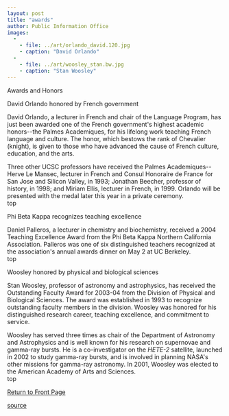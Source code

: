 ```yaml
---
layout: post
title: "awards"
author: Public Information Office
images:
  -
    - file: ../art/orlando_david.120.jpg
    - caption: "David Orlando"
  -
    - file: ../art/woosley_stan.bw.jpg
    - caption: "Stan Woosley"
---
```


Awards and Honors

David Orlando honored by French government  

David Orlando, a lecturer in French and chair of the Language Program, has just been awarded one of the French government's highest academic honors--the Palmes Academiques, for his lifelong work teaching French language and culture. The honor, which bestows the rank of Chevalier (knight), is given to those who have advanced the cause of French culture, education, and the arts.  

Three other UCSC professors have received the Palmes Academiques--Herve Le Mansec, lecturer in French and Consul Honoraire de France for San Jose and Silicon Valley, in 1993; Jonathan Beecher, professor of history, in 1998; and Miriam Ellis, lecturer in French, in 1999. Orlando will be presented with the medal later this year in a private ceremony.  
top

Phi Beta Kappa recognizes teaching excellence  

Daniel Palleros, a lecturer in chemistry and biochemistry, received a 2004 Teaching Excellence Award from the Phi Beta Kappa Northern California Association. Palleros was one of six distinguished teachers recognized at the association's annual awards dinner on May 2 at UC Berkeley.  
top

Woosley honored by physical and biological sciences  

Stan Woosley, professor of astronomy and astrophysics, has received the Outstanding Faculty Award for 2003-04 from the Division of Physical and Biological Sciences. The award was established in 1993 to recognize outstanding faculty members in the division. Woosley was honored for his distinguished research career, teaching excellence, and commitment to service.   

Woosley has served three times as chair of the Department of Astronomy and Astrophysics and is well known for his research on supernovae and gamma-ray bursts. He is a co-investigator on the _HETE-2_ satellite, launched in 2002 to study gamma-ray bursts, and is involved in planning NASA's other missions for gamma-ray astronomy. In 2001, Woosley was elected to the American Academy of Arts and Sciences.  
top

[Return to Front Page][1]

[1]: http://currents.ucsc.edu/

[source](http://www1.ucsc.edu/currents/03-04/05-10/awards.html "Permalink to awards")
